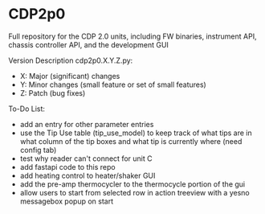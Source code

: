 # CDP2p0
Full repository for the CDP 2.0 units, including FW binaries, instrument API, chassis controller API, and the development GUI

Version Description cdp2p0.X.Y.Z.py:
 - X: Major (significant) changes
 - Y: Minor changes (small feature or set of small features)
 - Z: Patch (bug fixes)

To-Do List:
- add an entry for other parameter entries
- use the Tip Use table (tip_use_model) to keep track of what tips are in what column of the tip boxes and what tip is currently where (need config tab)
- test why reader can't connect for unit C
- add fastapi code to this repo
- add heating control to heater/shaker GUI
- add the pre-amp thermocycler to the thermocycle portion of the gui
- allow users to start from selected row in action treeview with a yesno messagebox popup on start
